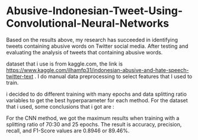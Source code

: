 # Abusive-Indonesian-Tweet-Using-Convolutional-Neural-Networks


Based on the results above, my research has succeeded in identifying tweets containing abusive words on Twitter social media. After testing and evaluating the analysis of tweets that containing abusive words.

dataset that i use is from kaggle.com, the link is https://www.kaggle.com/ilhamfp31/indonesian-abusive-and-hate-speech-twitter-text . I do manual data preprocessing to select features that I used to train.

i decided to do different training with many epochs and data splitting ratio variables to get the best hyperparameter for each method. For the dataset that i used, some conclusions that i got are :

For the CNN method, we got the maximum results when training with a splitting ratio of 70:30 and 25 epochs. The result is accuracy, precision, recall, and F1-Score values are 0.8946 or 89.46%. 

